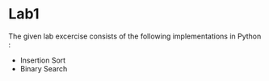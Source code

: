 # Lab1
The given lab excercise consists of the following implementations in Python  : 
- Insertion Sort 
- Binary Search 

